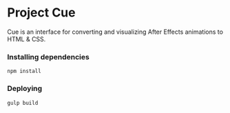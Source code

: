 # Project Cue
Cue is an interface for converting and visualizing After Effects animations to HTML &amp; CSS.

### Installing dependencies
```
npm install
```

### Deploying
```
gulp build
``` 